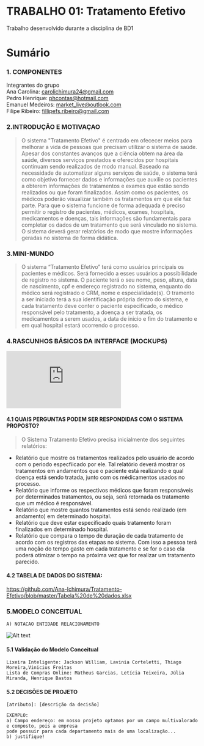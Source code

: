 # TRABALHO 01: Tratamento Efetivo
Trabalho desenvolvido durante a disciplina de BD1

# Sumário

### 1. COMPONENTES<br>
Integrantes do grupo<br>
Ana Carolina: carolichimura24@gmail.com<br>
Pedro Henrique: phcontas@hotmail.com<br>
Emanuel Medeiros: market_live@outlook.com<br>
Filipe Ribeiro: fillipefs.ribeiro@gmail.com<br>

### 2.INTRODUÇÃO E MOTIVAÇAO<br>
>O sistema "Tratamento Efetivo" é centrado em ofececer meios para melhorar a vida de pessoas que precisam utilizar o sistema de saúde. Apesar dos constantes avanços que a ciência obtem na área da saúde, diversos serviços prestados e oferecidos por hospitais continuam sendo realizados de modo manual.
Baseado na necessidade de automatizar alguns serviços de saúde, o sistema terá como objetivo fornecer dados e informações que auxilie os pacientes a obterem informações de tratamentos e exames que estão sendo realizados ou que foram finalizados. Assim como os pacientes, os médicos poderão visualizar também os tratamentos em que ele faz parte. Para que o sistema funcione de forma adequada é preciso permitir o registro de pacientes, médicos, exames, hospitais, medicamentos e doenças, tais informações são fundamentais para completar os dados de um tratamento que será vinculado no sistema.  O sistema deverá gerar relatórios de modo que mostre informações geradas no sistema de forma didática.

### 3.MINI-MUNDO <br>

> O sistema “Tratamento Efetivo” terá como usuários principais os pacientes e médicos. Será fornecido a esses usuários a possibilidade de registro no sistema. O paciente terá o seu nome, peso, altura, data de nascimento, cpf e endereço registrado no sistema, enquanto do médico será registrado o CRM, nome e especialidade(s). O tramento a ser iniciado terá a sua identificação própria dentro do sistema, e cada tratamento deve conter o paciente especificado, o médico responsável pelo tratamento, a doença a ser tratada, os medicamentos a serem usados, a data de inicio e fim do tratamento e em qual hospital estará ocorrendo o processo.

### 4.RASCUNHOS BÁSICOS DA INTERFACE (MOCKUPS)<br>

![Arquivo PDF do Protótipo Balsamiq feito para o Sistema Tratamento Efetivo](https://github.com/Ana-Ichimura/Tratamento-Efetivo/blob/master/Telas%20projeto%20BD1%20v2.0.pdf)

#### 4.1 QUAIS PERGUNTAS PODEM SER RESPONDIDAS COM O SISTEMA PROPOSTO?
    
> O Sistema Tratamento Efetivo precisa inicialmente dos seguintes relatórios:
* Relatório que mostre os tratamentos realizados pelo usuário de acordo com o periodo especfiicado por ele. Tal relatório deverá mostrar os tratamentos em andamentos que o paciente está realizando e qual doença está sendo tratada, junto com os médicamentos usados no processo.
* Relatório que informe os respectivos médicos que foram responsáveis por determinados tratamentos, ou seja, será retornada os tratamento que um médico é responsável.
* Relatório que mostre quantos tratamentos está sendo realizado (em andamento) em determinado hospital.
* Relatório que deve estar especificado quais tratamento foram finalizados em determinado hospital.
* Relatório que compara o tempo de duração de cada tratamento de acordo com os registros das etapas no sistema. Com isso a pessoa terá uma noção do tempo gasto em cada tratamento e se for o caso ela poderá otimizar o tempo na próxima vez que for realizar um tratamento parecido.
 
 
#### 4.2 TABELA DE DADOS DO SISTEMA:

https://github.com/Ana-Ichimura/Tratamento-Efetivo/blob/master/Tabela%20de%20dados.xlsx


### 5.MODELO CONCEITUAL<br>
    A) NOTACAO ENTIDADE RELACIONAMENTO 
 
        
![Alt text](https://github.com/Ana-Ichimura/Tratamento-Efetivo/blob/master/ModeloConceitual.jpg)
    
         
    
#### 5.1 Validação do Modelo Conceitual
    Lixeira Inteligente: Jackson William, Lavinia Corteletti, Thiago Moreira,Vinicius Freitas 
    Lista de Compras Online: Matheus Garcias, Letícia Teixeira, Júlia Miranda, Henrique Bastos

#### 5.2 DECISÕES DE PROJETO
    [atributo]: [descrição da decisão]
    
    EXEMPLO:
    a) Campo endereço: em nosso projeto optamos por um campo multivalorado e composto, pois a empresa 
    pode possuir para cada departamento mais de uma localização... 
    b) justifique!

